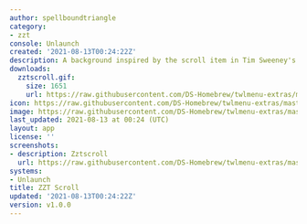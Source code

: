 ```yaml
---
author: spellboundtriangle
category:
- zzt
console: Unlaunch
created: '2021-08-13T00:24:22Z'
description: A background inspired by the scroll item in Tim Sweeney's ZZT
downloads:
  zztscroll.gif:
    size: 1651
    url: https://raw.githubusercontent.com/DS-Homebrew/twlmenu-extras/master/_nds/TWiLightMenu/unlaunch/backgrounds/zztscroll.gif
icon: https://raw.githubusercontent.com/DS-Homebrew/twlmenu-extras/master/_nds/TWiLightMenu/unlaunch/backgrounds/zztscroll.gif
image: https://raw.githubusercontent.com/DS-Homebrew/twlmenu-extras/master/_nds/TWiLightMenu/unlaunch/backgrounds/zztscroll.gif
last_updated: 2021-08-13 at 00:24 (UTC)
layout: app
license: ''
screenshots:
- description: Zztscroll
  url: https://raw.githubusercontent.com/DS-Homebrew/twlmenu-extras/master/_nds/TWiLightMenu/unlaunch/backgrounds/zztscroll.gif
systems:
- Unlaunch
title: ZZT Scroll
updated: '2021-08-13T00:24:22Z'
version: v1.0.0
---
```

